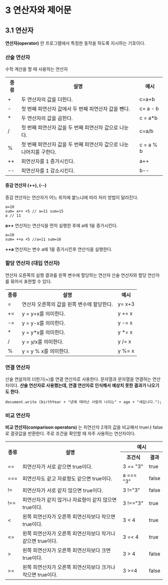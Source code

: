 # 3 연산자와 제어문

## 3.1 연산자
**연산자(operator)** 란 프로그램에서 특정한 동작을 하도록 지시하는 기호이다. 

### 산술 연산자
수학 계산을 할 때 사용하는 연산자
  <table>
    <tr>
      <th>종류</th>
      <th>설명</th>
      <th>예시</th>
    </tr>
    <tr>
      <td>+</td>
      <td>두 연산자의 값을 더한다.</td>
      <td>c=a+b</td>
    </tr>
    <tr>
      <td>-</td>
      <td>첫 번째 피연산자 값에서 두 번째 피연산자 값을 뺀다.</td>
      <td>c= a - b</td>
    </tr>
    <tr>
      <td>*</td>
      <td>두 연산자의 값을 곱한다.</td>
      <td>c = a*b</td>
    </tr>
    <tr>
      <td>/</td>
      <td>첫 번째 피연산자 값을 두 번째 피연산자 값으로 나눈다.</td>
      <td>c=a/b</td>
    </tr>
    <tr>
      <td>%</td>
      <td>첫 번째 피연산자 값을 두 번째 피연산자 값으로 나눈 나머지를 구한다.</td>
      <td>c = a % b</td>
    </tr>
    <tr>
      <td>++</td>
      <td>피연산자를 1 증가시킨다.</td>
      <td>a++</td>
    </tr>
    <tr>
      <td>--</td>
      <td>피연산자를 1 감소시킨다.</td>
      <td>b--</td>
    </tr>
  </table>

#### 증감 연산자 (++), (--)
증감 연산자는 연산자가 어느 위치에 붙느냐에 따라 처리 방법이 달라진다. 
```
a=10
sum= a++ +5 // a=11 sum=15
a // 11
```
**a++** 연산자는 연산식을 먼저 실행한 후에 a에 1을 증가시킨다. 
<br>
```
a=10
sum= ++a +5 //a=11 sum=16
```
**++a** 연산자는 변수 a에 1을 증가시킨후 연산식을 실행한다.

### 할당 연산자 (대입 연산자)
연산자 오른쪽의 실행 결과를 왼쪽 변수에 할당하는 연산자 산술 연산자와 할당 연산자를 묶어서 표현할 수 있다. 
  <table>
    <tr>
      <th>종류</th>
      <th>설명</th>
      <th>예시</th>
    </tr>
    <tr>
      <td>=</td>
      <td>연산자 오른쪽의 값을 왼쪽 변수에 할당한다.</td>
      <td>y= x+3</td>
    </tr>
    <tr>
      <td>+=</td>
      <td>y = y+x를 의미한다.</td>
      <td>y += x</td>
    </tr>
    <tr>
      <td>-=</td>
      <td>y = y-x를 의미한다.</td>
      <td>y -= x</td>
    </tr>
    <tr>
      <td>*</td>
      <td>y = y*x를 의미한다.</td>
      <td>y *= x</td>
    </tr>
    <tr>
      <td>/</td>
      <td>y = y/x를 의미한다.</td>
      <td>y /= x</td>
    </tr>
    <tr>
      <td>%</td>
      <td>y = y % x를 의미한다.</td>
      <td>y %= x</td>
    </tr>
  </table>

### 연결 연산자
산술 연살자의 더한기(+)를 연결 연산자로 사용한다. 문자열과 문자열을 연결하는 연산자이다. **산술 연산자로 사용했는데, 연결 연산자로 인식해서 예상치 못한 결과가 나오기도 한다.**
```
document.write (birthYear + "년에 태어난 사람의 나이는" + age + "세입니다.");
```

### 비교 연산자
**비교 연산자(comparison operators)** 는 피연산자 2개의 값을 비교해서 true나 false로 결괏값을 반환한다. 주로 조건을 확인할 때 자주 사용하는 연산자이다.

<table>
  <tr>
    <th rowspan="2">종류</th>
    <th rowspan="2">설명</th>
    <th colspan="2">예시</th>
  </tr>
  <tr>
    <th>조건식</th>
    <th>결과</th>
  </tr>
  <tr>
    <td>==</td>
    <td>피연산자가 서로 같으면 true이다.</td>
    <td>3 == "3"</td>
    <td>true</td>
  </tr>
  <tr>
    <td>===</td>
    <td>피연산자도 같고 자료형도 같으면 true이다.</td>
    <td>a === "3"</td>
    <td>false</td>
  </tr>
  <tr>
    <td>!=</td>
    <td>피연산자가 서로 같지 않으면 true이다.</td>
    <td>3 !="3"</td>
    <td> false</td>
  </tr>
  <tr>
    <td>!==</td>
    <td>피연산자가 같지 않거나 자료형이 같지 않으면 true이다.</td>
    <td>3 !=="3"</td>
    <td>true</td>
  </tr>
  <tr>
    <td> < </td>
    <td>왼쪽 피연산자가 오른쪽 피연산자보다 작으면 true이다.</td>
    <td> 3 < 4 </td>
    <td> true </td>
  </tr>
  <tr>
    <td> <= </td>
    <td>왼쪽 피연산자가 오른쪽 피연산자보다 작거나 같으면 true이다.</td>
    <td> 3 =< 4 </td>
    <td> true</td>
  </tr>
  <tr>
    <td> > </td>
    <td> 왼쪽 피연산자가 오른쪽 피연산자보다 크면 true이다.</td>
    <td> 3 > 4</td>
    <td> false</td>
  </tr>
  <tr>
    <td>>=</td>
    <td>왼쪽 피연산자가 오른쪽 피연산자보다 크거나 작으면 true이다.</td>
    <td>3 >=4</td>
    <td> false </td>
  </tr>
</table>

























